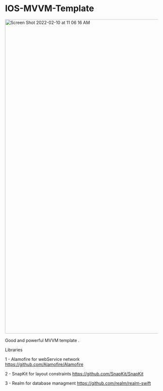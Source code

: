 # IOS-MVVM-Template

<img width="1035" alt="Screen Shot 2022-02-10 at 11 06 16 AM" src="https://user-images.githubusercontent.com/77270717/153364082-54adb9e9-4b2c-4b29-bcae-8f6e22347b50.png">


Good and powerful MVVM template .

Libraries

1 - Alamofire for webService network https://github.com/Alamofire/Alamofire

2 - SnapKit for layout constraints https://github.com/SnapKit/SnapKit

3 - Realm for database managment https://github.com/realm/realm-swift

